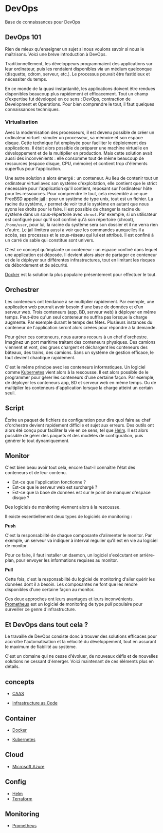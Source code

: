 # DevOps

Base de connaissances pour DevOps

## DevOps 101

Rien de mieux qu'enseigner un sujet si nous voulons savoir si nous le maîtrisons. Voici une brève introduction à DevOps.

Traditionnellement, les développeurs programmaient des applications sur leur ordinateur, puis les rendaient disponibles via un médium quelconque (disquette, cdrom, serveur, etc.). Le processus pouvait être fastidieux et nécessiter du temps.

En ce monde de la quasi instantanité, les applications doivent être rendues disponibles beaucoup plus rapidement et efficacement. Tout un champ d'expertise fut développé en ce sens : DevOps, contraction de Development et Operations. Pour bien comprendre le tout, il faut quelques connaissances techniques.

### Virtualisation

Avec la modernisation des processeurs, il est devenu possible de créer un ordinateur virtuel : simuler un processeur, sa mémoire et son espace disque. Cette technique fut employée pour faciliter le déploiement des applications. Il était alors possible de préparer une machine virtuelle en développement et de la multiplier en production. Mais cette solution avait aussi des inconvénients : elle consomme tout de même beaucoup de ressources (espace disque, CPU, mémoire) et contient trop d'éléments superflus pour l'application.

Une autre solution a alors émergé : un conteneur. Au lieu de contenir tout un ordinateur virtuel avec son système d'exploitation, elle contient que le strict nécessaire pour l'application qu'il contient, reposant sur l'ordinateur hôte pour les ressources. Pour comprendre le tout, cela ressemble à ce que FreeBSD appelle [jail](https://docs.freebsd.org/en/books/handbook/jails/) : pour un système de type unix, tout est un fichier. La racine du système, `/` permet de voir tout le système en autant que nous ayons les droits pour le faire. Il est possible de changer la racine du système dans un sous-répertoire avec `chroot`. Par exemple, si un utilisateur est configuré pour qu'il soit confiné qu'à son répertoire (chroot), `/home/user`, pour lui, la racine du système sera son dossier et il ne verra rien d'autre. Le jail limitera aussi à voir que les commandes auxquelles il a accès, ses processus et le sous-réseau qui lui est attribué. Il est confiné à un carré de sable qui constitue sont univers.

C'est ce concept qu'implante un conteneur : un espace confiné dans lequel une application est déposée. Il devient alors aiser de partager ce conteneur et de le déployer sur différentes infrastructures, tout en limitant les risques de débordement et de sécurité.

[Docker](https://www.docker.com/) est la solution la plus populaire présentement pour effectuer le tout.

## Orchestrer

Les conteneurs ont tendance à se multiplier rapidement. Par exemple, une application web pourrait avoir besoin d'une base de données et d'un serveur web. Trois conteneurs (app, BD, serveur web) à déployer en même temps. Peut-être qu'un seul conteneur ne suffira pas lorsque la charge augmente. Par exemple durant le temps des fêtes. Plusieurs instances du conteneur de l'application seront alors créées pour répondre à la demande.

Pour gérer ces conteneurs, nous aurons recours à un chef d'orchestre. Imaginez un port maritime traitant des conteneurs physiques. Des camions viennent et vont, des grues chargent et déchargent les conteneurs des bâteaux, des trains, des camions. Sans un système de gestion efficace, le tout devient chaotique rapidement. 

C'est le même principe avec les conteneurs informatiques. Un logiciel comme [Kubernetes](https://kubernetes.io/) vient alors à la rescousse. Il est alors possible de le programmer pour gérer les conteneurs d'une certaine façon. Par exemple, de déployer les conteneurs app, BD et serveur web en même temps. Ou de multiplier les conteneurs d'application lorsque la charge atteint un certain seuil. 

## Script

Écrire un paquet de fichiers de configuration pour dire quoi faire au chef d'orchestre devient rapidement difficile et sujet aux erreurs. Des outils ont alors été conçu pour faciliter la vie en ce sens, tel que [Helm](https://helm.sh/). Il est alors possible de gérer des paquets et des modèles de configuration, puis générer le tout dynamiquement.

## Monitor

C'est bien beau avoir tout cela, encore faut-il connaître l'état des conteneurs et de leur contenu. 

* Est-ce que l'application fonctionne ?
* Est-ce que le serveur web est surchargé ?
* Est-ce que la base de données est sur le point de manquer d'espace disque ?

Des logiciels de monitoring viennent alors à la rescousse.

Il existe essentiellement deux types de logiciels de monitoring :

**Push**

C'est la responsabilité de chaque composante d'alimenter le monitor. Par exemple, un serveur va indiquer à interval regulier qu'il est en vie au logiciel de monitor.

Pour ce faire, il faut installer un daemon, un logiciel s'exécutant en arrière-plan, pour envoyer les informations requises au monitor.

**Pull**

Cette fois, c'est la responsabilité du logiciel de monitoring d'aller quérir les données dont il a besoin. Les composantes ne font que les rendre disponibles d'une certaine façon au monitor.

Ces deux approches ont leurs avantages et leurs inconvénients. [Prometheus](https://prometheus.io/) est un logiciel de monitoring de type *pull* populaire pour surveiller ce genre d'infrastructure.

## Et DevOps dans tout cela ?

Le travaille de DevOps consiste donc à trouver des solutions efficaces pour accroître l'automatisation et la vélocité du développement, tout en assurant le maximum de fiabilité au système.

C'est un domaine qui ne cesse d'évoluer, de nouveaux défis et de nouvelles solutions ne cessant d'émerger. Voici maintenant de ces éléments plus en détails.

## concepts
* [CAAS](concepts/caas.md)
<!-- * [Edge](concepts/edge.md) -->
<!-- * [FAAS](concepts/faas.md) -->
* [Infrastructure as Code](concepts/iac.md)
<!-- * [Monorepo vs Multirepo](concepts/mono_multi.md) -->
<!-- * [Serverless](concepts/serveless.md) -->
<!-- * [Site Reliability Engineering](concepts/sre.md) -->

## Container
* [Docker](container/docker.md)
<!-- * [Istio](container/istio.md) -->
* [Kubernetes](container/kubernetes.md)

## Cloud
<!-- * [AWS](cloud/aws.md) -->
* [Microsoft Azure](cloud/azure.md)
<!-- * [Google Cloud](cloud/google.md) -->
<!-- * [Heroku](cloud/heroku.md) -->

<!-- ## Serverless
* [Firebase](serveless/firebase.md)
* [Nbase](serveless/nbase.md)
* [Pocketbase](serveless/pocketbase.md)
* [Supabase](serveless/supabase.md)
 -->
## Config
<!-- * [Ansible](config/ansible.md) -->
* [Helm](config/helm.md)
* [Terraform](config/terraform.md)

<!-- ## CI/CD
* [Argo CI](cicd/argo.md)
* [GitHub Actions](cicd/github_actions.md)
* [GitLab](cicd/gitlab.md)
* [Jenkins](cicd/jenkins.md)
 -->
## Monitoring
<!-- * [Fluent Bit](monitoring/fluent_bit.md)
* [Grafana](monitoring/grafana.md) -->
* [Prometheus](monitoring/prometheus.md)
